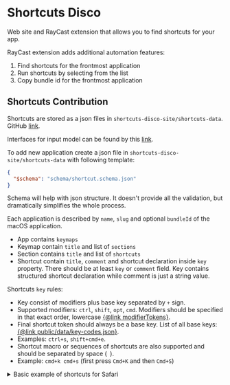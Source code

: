 # Shortcuts Disco

Web site and RayCast extension that allows you to find shortcuts for your app.

RayCast extension adds additional automation features:

1. Find shortcuts for the frontmost application
2. Run shortcuts by selecting from the list
3. Copy bundle id for the frontmost application

## Shortcuts Contribution

Shortcuts are stored as a json files in `shortcuts-disco-site/shortcuts-data`.
GitHub [link](https://github.com/solomkinmv/shortcuts-disco/tree/main/shortcuts-disco-site/shortcuts-data).

Interfaces for input model can be found by
this [link](https://github.com/solomkinmv/shortcuts-disco/blob/main/shortcuts-disco-site/src/lib/model/input/input-models.ts).

To add new application create a json file in `shortcuts-disco-site/shortcuts-data` with following template:

```json
{
  "$schema": "schema/shortcut.schema.json"
}
```

Schema will help with json structure. It doesn't provide all the validation, but dramatically simplifies the whole
process.

Each application is described by `name`, `slug` and optional `bundleId` of the macOS application.

* App contains `keymaps`
* Keymap contain `title` and list of `sections` 
* Section contains `title` and list of `shortcuts`
* Shortcut contain `title`, `comment` and shortcut declaration inside `key` property. There should be at least `key` or `comment` field. Key contains structured shortcut declaration while comment is just a string value.

Shortcuts `key` rules:
* Key consist of modifiers plus base key separated by `+` sign.
* Supported modifiers: `ctrl`, `shift`, `opt`, `cmd`. Modifiers should be specified in that exact order, lowercase [{@link modifierTokens}](https://github.com/solomkinmv/shortcuts-disco/blob/main/shortcuts-disco-site/src/lib/model/internal/modifiers.ts).
* Final shortcut token should always be a base key. List of all base keys: [{@link public/data/key-codes.json}](https://github.com/solomkinmv/shortcuts-disco/blob/main/shortcuts-disco-site/public/data/key-codes.json).
* Examples: `ctrl+s`, `shift+cmd+e`.
* Shortcut macro or sequences of shortcuts are also supported and should be separated by space (` `).
* Example: `cmd+k cmd+s` (first press `Cmd+K` and then `Cmd+S`)

<details>
  <summary>Basic example of shortcuts for Safari</summary>

```json
{
  "$schema": "schema/shortcut.schema.json",
  "bundleId": "com.apple.Safari",
  "name": "Safari",
  "keymaps": [
    {
      "title": "Default",
      "sections": [
        {
          "title": "Bookmarks",
          "shortcuts": [
            {
              "title": "Open Bookmarks Manager",
              "key": "opt+cmd+b"
            }
          ]
        },
        {
          "title": "Current Webpage",
          "shortcuts": [
            {
              "title": "Search the current webpage",
              "key": "cmd+f"
            },
            {
              "title": "Print the current webpage",
              "key": "cmd+p"
            }
          ]
        }
      ]
    }
  ]
}
```
</details>
